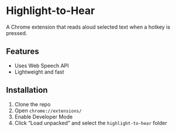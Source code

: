 # Highlight-to-Hear

A Chrome extension that reads aloud selected text when a hotkey is pressed.

## Features

- Uses Web Speech API
- Lightweight and fast

## Installation

1. Clone the repo
2. Open `chrome://extensions/`
3. Enable Developer Mode
4. Click “Load unpacked” and select the `highlight-to-hear` folder

